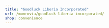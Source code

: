 ```yaml
---
title: "Goodluck Liberia Incorporated"
url: /monrovia/goodluck-liberia-incorporated/
shop: convenience
---
```


